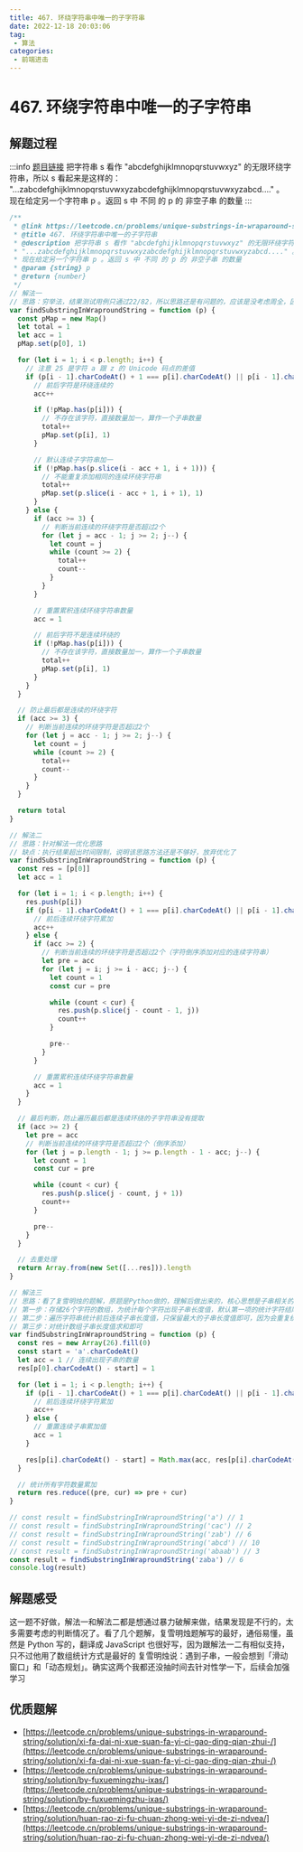 ```yaml
---
title: 467. 环绕字符串中唯一的子字符串
date: 2022-12-18 20:03:06
tag:
 - 算法
categories:
 - 前端进击
---
```

# 467. 环绕字符串中唯一的子字符串
## 解题过程
:::info
[题目链接](https://leetcode.cn/problems/unique-substrings-in-wraparound-string/)
把字符串 s 看作 "abcdefghijklmnopqrstuvwxyz" 的无限环绕字符串，所以 s 看起来是这样的：
"...zabcdefghijklmnopqrstuvwxyzabcdefghijklmnopqrstuvwxyzabcd...." 。
现在给定另一个字符串 p 。返回 s 中 不同 的 p 的 非空子串 的数量
:::
```javascript
/**
 * @link https://leetcode.cn/problems/unique-substrings-in-wraparound-string/
 * @title 467. 环绕字符串中唯一的子字符串
 * @description 把字符串 s 看作 "abcdefghijklmnopqrstuvwxyz" 的无限环绕字符串，所以 s 看起来是这样的：
 * "...zabcdefghijklmnopqrstuvwxyzabcdefghijklmnopqrstuvwxyzabcd...." 。
 * 现在给定另一个字符串 p 。返回 s 中 不同 的 p 的 非空子串 的数量
 * @param {string} p
 * @return {number}
 */
// 解法一
// 思路：穷举法，结果测试用例只通过22/82，所以思路还是有问题的，应该是没考虑周全，因为这个方法也比较笨重，果断放弃了
var findSubstringInWraproundString = function (p) {
  const pMap = new Map()
  let total = 1
  let acc = 1
  pMap.set(p[0], 1)

  for (let i = 1; i < p.length; i++) {
    // 注意 25 是字符 a 跟 z 的 Unicode 码点的差值
    if (p[i - 1].charCodeAt() + 1 === p[i].charCodeAt() || p[i - 1].charCodeAt() - 25 === p[i].charCodeAt()) {
      // 前后字符是环绕连续的
      acc++

      if (!pMap.has(p[i])) {
        // 不存在该字符，直接数量加一，算作一个子串数量
        total++
        pMap.set(p[i], 1)
      }

      // 默认连续子字符串加一
      if (!pMap.has(p.slice(i - acc + 1, i + 1))) {
        // 不能重复添加相同的连续环绕字符串
        total++
        pMap.set(p.slice(i - acc + 1, i + 1), 1)
      }
    } else {
      if (acc >= 3) {
        // 判断当前连续的环绕字符是否超过2个
        for (let j = acc - 1; j >= 2; j--) {
          let count = j
          while (count >= 2) {
            total++
            count--
          }
        }
      }

      // 重置累积连续环绕字符串数量
      acc = 1

      // 前后字符不是连续环绕的
      if (!pMap.has(p[i])) {
        // 不存在该字符，直接数量加一，算作一个子串数量
        total++
        pMap.set(p[i], 1)
      }
    }
  }

  // 防止最后都是连续的环绕字符
  if (acc >= 3) {
    // 判断当前连续的环绕字符是否超过2个
    for (let j = acc - 1; j >= 2; j--) {
      let count = j
      while (count >= 2) {
        total++
        count--
      }
    }
  }

  return total
}

// 解法二
// 思路：针对解法一优化思路
// 缺点：执行结果超出时间限制，说明该思路方法还是不够好，放弃优化了
var findSubstringInWraproundString = function (p) {
  const res = [p[0]]
  let acc = 1

  for (let i = 1; i < p.length; i++) {
    res.push(p[i])
    if (p[i - 1].charCodeAt() + 1 === p[i].charCodeAt() || p[i - 1].charCodeAt() - 25 === p[i].charCodeAt()) {
      // 前后连续环绕字符累加
      acc++
    } else {
      if (acc >= 2) {
        // 判断当前连续的环绕字符是否超过2个（字符倒序添加对应的连续字符串）
        let pre = acc
        for (let j = i; j >= i - acc; j--) {
          let count = 1
          const cur = pre

          while (count < cur) {
            res.push(p.slice(j - count - 1, j))
            count++
          }

          pre--
        }
      }

      // 重置累积连续环绕字符串数量
      acc = 1
    }
  }

  // 最后判断，防止遍历最后都是连续环绕的子字符串没有提取
  if (acc >= 2) {
    let pre = acc
    // 判断当前连续的环绕字符是否超过2个（倒序添加）
    for (let j = p.length - 1; j >= p.length - 1 - acc; j--) {
      let count = 1
      const cur = pre

      while (count < cur) {
        res.push(p.slice(j - count, j + 1))
        count++
      }

      pre--
    }
  }

  // 去重处理
  return Array.from(new Set([...res])).length
}

// 解法三
// 思路：看了复雪明烛的题解，原题是Python做的，理解后做出来的，核心思想是子串相关的动态规划，一般状态的定义都是「以位置 ii 作为结尾的、符合要求的子串长度」
// 第一步：存储26个字符的数组，为统计每个字符出现子串长度值，默认第一项的统计字符结尾子串长度为1
// 第二步：遍历字符串统计前后连续子串长度值，只保留最大的子串长度值即可，因为会重复统计子串相同值所以只保留最大值即可
// 第三步：对统计数组子串长度值求和即可
var findSubstringInWraproundString = function (p) {
  const res = new Array(26).fill(0)
  const start = 'a'.charCodeAt()
  let acc = 1 // 连续出现子串的数量
  res[p[0].charCodeAt() - start] = 1

  for (let i = 1; i < p.length; i++) {
    if (p[i - 1].charCodeAt() + 1 === p[i].charCodeAt() || p[i - 1].charCodeAt() - 25 === p[i].charCodeAt()) {
      // 前后连续环绕字符累加
      acc++
    } else {
      // 重置连续子串累加值
      acc = 1
    }

    res[p[i].charCodeAt() - start] = Math.max(acc, res[p[i].charCodeAt() - start])
  }

  // 统计所有字符数量累加
  return res.reduce((pre, cur) => pre + cur)
}

// const result = findSubstringInWraproundString('a') // 1
// const result = findSubstringInWraproundString('cac') // 2
// const result = findSubstringInWraproundString('zab') // 6
// const result = findSubstringInWraproundString('abcd') // 10
// const result = findSubstringInWraproundString('abaab') // 3
const result = findSubstringInWraproundString('zaba') // 6
console.log(result)
```
## 解题感受
这一题不好做，解法一和解法二都是想通过暴力破解来做，结果发现是不行的，太多需要考虑的判断情况了。看了几个题解，复雪明烛题解写的最好，通俗易懂，虽然是 Python 写的，翻译成 JavaScript 也很好写，因为跟解法一二有相似支持，只不过他用了数组统计方式是最好的
复雪明烛说：遇到子串，一般会想到「滑动窗口」和「动态规划」。确实这两个我都还没抽时间去针对性学一下，后续会加强学习
## 优质题解

- [https://leetcode.cn/problems/unique-substrings-in-wraparound-string/solution/xi-fa-dai-ni-xue-suan-fa-yi-ci-gao-ding-qian-zhui-/](https://leetcode.cn/problems/unique-substrings-in-wraparound-string/solution/xi-fa-dai-ni-xue-suan-fa-yi-ci-gao-ding-qian-zhui-/)
- [https://leetcode.cn/problems/unique-substrings-in-wraparound-string/solution/by-fuxuemingzhu-ixas/](https://leetcode.cn/problems/unique-substrings-in-wraparound-string/solution/by-fuxuemingzhu-ixas/)
- [https://leetcode.cn/problems/unique-substrings-in-wraparound-string/solution/huan-rao-zi-fu-chuan-zhong-wei-yi-de-zi-ndvea/](https://leetcode.cn/problems/unique-substrings-in-wraparound-string/solution/huan-rao-zi-fu-chuan-zhong-wei-yi-de-zi-ndvea/)
